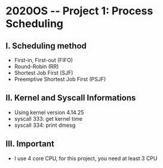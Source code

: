# 2020OS -- Project 1: Process Scheduling
## I. Scheduling method
* First-in, First-out (FIFO)
* Round-Robin (RR)
* Shortest Job First (SJF) 
* Preemptive Shortest Job First (PSJF) 

## II. Kernel and Syscall Informations
* Using kernel version 4.14.25
* syscall 333: get kernel time
* syscall 334: print dmesg

## III. Important
* I use 4 core CPU, for this project, you need at least 3 CPU